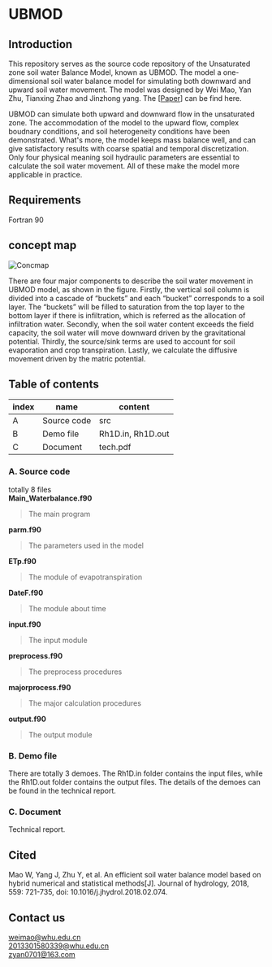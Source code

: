 # UBMOD

## Introduction
This repository serves as the source code repository of the Unsaturated zone soil water Balance Model, known as UBMOD. The model a one-dimensional soil water balance model for simulating both downward and upward soil water movement. The model was designed by Wei Mao, Yan Zhu, Tianxing Zhao and Jinzhong yang. The [[Paper](https://www.sciencedirect.com/science/article/pii/S0022169418301562)] can be find here.  

UBMOD can simulate both upward and downward flow in the unsaturated zone. The accommodation of the model to the upward flow, complex boudnary conditions, and soil heterogeneity conditions have been demonstrated. What's more, the model keeps mass balance well, and can give satisfactory results with coarse spatial and temporal discretization. Only four physical meaning soil hydraulic parameters are essential to calculate the soil water movement. All of these make the model more applicable in practice.

## Requirements
Fortran 90

## concept map
![Concmap](https://github.com/Weiwei-Mao/UBMOD/blob/master/images/UBMOD.png)

There are four major components to describe the soil water movement in UBMOD model, as shown in the figure. Firstly, the vertical soil column is divided into a cascade of “buckets” and each “bucket” corresponds to a soil layer. The “buckets” will be filled to saturation from the top layer to the bottom layer if there is infiltration, which is referred as the allocation of infiltration water. Secondly, when the soil water content exceeds the field capacity, the soil water will move downward driven by the gravitational potential. Thirdly, the source/sink terms are used to account for soil evaporation and crop transpiration. Lastly, we calculate the diffusive movement driven by the matric potential.

## Table of contents
index | name | content
-|-|-
A | Source code  | src|
B |  Demo file   | Rh1D.in, Rh1D.out|
C |  Document    | tech.pdf|

### A. Source code
totally 8 files  
**Main_Waterbalance.f90**     
> The main program  

**parm.f90**  
> The parameters used in the model  

**ETp.f90**  
> The module of evapotranspiration  

**DateF.f90**
> The module about time

**input.f90**
> The input module

**preprocess.f90**
> The preprocess procedures

**majorprocess.f90**
> The major calculation procedures

**output.f90**
> The output module

### B. Demo file
There are totally 3 demoes. The Rh1D.in folder contains the input files, while the Rh1D.out folder contains the output files. The details of the demoes can be found in the technical report.

### C. Document
Technical report.

## Cited
Mao W, Yang J, Zhu Y, et al. An efficient soil water balance model based on hybrid numerical and statistical methods[J]. Journal of hydrology, 2018, 559: 721-735, doi: 10.1016/j.jhydrol.2018.02.074.     

## Contact us
weimao@whu.edu.cn  
2013301580339@whu.edu.cn  
zyan0701@163.com  
